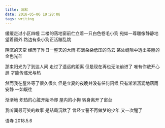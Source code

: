 ```yaml
---
title: 沉默
date: 2018-05-06 19:28:08
tags: writing
---
```

缓缓走过小区四幢
二楼的落地窗前伫立着一只白色卷毛小狗
宛如一尊雕像静静地望着窗外
路边有条小狗正活蹦乱跳

<!-- more -->
阴沉的天空
经历了昨日一整天的大雨
布满朵朵低压的乌云
某处缝隙中透出美丽的金色光芒

那束阳光为了到达人间
走过了遥远的距离
但是现在再也无法前进了
唯有你敞开心扉
才能传递光与热

然而我在屋外等了很久很久
但是立夏的夜晚并没有任何问候
只有淅淅沥沥地落雨
安静
一如既往

渐渐地
炽热的心脏开始冷却
屋内的小狗
转身离开了窗台

我听闻最可笑的故事
是结局沉默了
曾经立誓不再做梦的少年
又一次醒了


语寺
2018.5.6